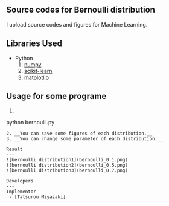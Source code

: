 Source codes for Bernoulli distribution
 ---
 
I upload source codes and figures for Machine Learning.

Libraries Used
---
- Python
  1. [numpy](http://www.numpy.org/)
  2. [scikit-learn](http://scikit-learn.org/stable/)
  3. [matplotlib](https://matplotlib.org)
  
Usage for some programe
---
1. ~~~
python bernoulli.py
~~~
2. __You can save some figures of each distribution.__
3. __You can change some parameter of each distribution.__

Result
---
![bernoulli distribution1](bernoulli_0.1.png) 
![bernoulli distribution2](bernoulli_0.5.png) 
![bernoulli distribution3](bernoulli_0.7.png)
 
Developers
---
Implementor
 - [Tatsurou Miyazaki]

